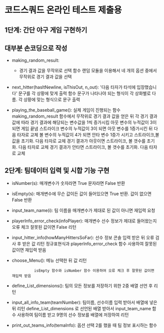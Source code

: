 # 코드스쿼드 온라인 테스트 제출용


## 1단계: 간단 야구 게임 구현하기

## 대부분 손코딩으로 작성

- making_random_result: 
  * 경기 결과 값을 무작위로 선택 함수
			랜덤 모듈을 이용해서 네 개의 옵션 중에서 무작위로 경기 결과 값을 선택

- next_hitter(hasItNewline, isThisOut, n_out): '다음 타자가 타석에 입장했습니다' 문구를 각 상황에 맞게 출력 함수
			문구가 나타나야 되는 형식이 각 상화별로 다름. 각 상황에 맞는 형식으로 문구 출력

- playing_the_baseball_game(): 실제 게임이 진행되는 함수
			making_random_result 함수에서 무작위로 경기 결과 값을 얻은 뒤
			각 경기 결과 값에 따라 경기 결과에 해당되는 변수값을 1씩 증가시킴
			아웃 변수의 누적값이 3이 되면 게임 끝냄
			스트라이크 변수의 누적값이 3이 되면 아웃 변수를 1증가시킨 뒤 다음 타자로 교체
			볼 변수의 누적값이 4가 되면 안타 변수 1증가 시키고 스트라이크,볼 값을 초기화. 다음 타자로 교체
			경기 결과가 아웃이면 스트라이크, 볼 갯수를 초기화. 다음 타자로 교체
			경기 결과가 안타면 스트라이크, 볼 갯수를 초기화. 다음 타자로 교체
			



## 2단계: 팀데이터 입력 및 시합 기능 구현

- isNumber(s): 매개변수가 숫자라면 True 문자라면 False 반환

- isEmpty(s): 매개변수에 무슨 값이든 값이 들어있으면 True 반환. 값이 없으면 False 반환

- input_team_name(i): 팀 이름을 매개변수가 제대로 된 값이 아니면 재입력 요청

- playerInfo_error_check(infoPlayer): 매개변수 선수 정보가 제대로 들어왔는지 오류 체크 잘못된 값이면 False 리턴

- input_hitter_info(howManyHittersSoFar): 선수 정보 콘솔 입력 받은 뒤 오류 검사 후 받은 값 리턴
			정규표현식과 playerInfo_error_check 함수 사용하여 잘못된 값이면 재입력 받음

- choose_Menu(): 메뉴 선택한 뒤 값 리턴
			
        		isEmpty 함수와 isNumber 함수 이용하여 오류 체크 후 잘못된 값이면 재입력 받음


- define_List_dimensions(): 팀의 모든 정보를 저장하기 위한 2중 배열 선언 후 리턴

- input_all_info_team(teamNumber): 팀이름, 선수이름 입력 받아서 배열에 넣은 뒤 리턴
			define_List_dimensions 로 선언된 배열 받아서
			input_team_name 함수 사용하여 팀이름 받고
			9명의 선수 정보를 배열에 저장하여 리턴


- print_out_teams_info(temaInfo): 옵션 선택 2를 했을 때 팀 정보 표시하는 함수
